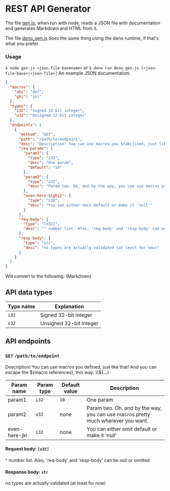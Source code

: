 # REST API Generator
The file [gen.js](/gen.js), when run with node, reads a JSON file with documentation and generates Markdown and HTML from it.

The file [deno_gen.js](/deno_gen.js) does the same thing using the deno runtime, if that's what you prefer.
### Usage
`$ node gen.js <json-file-basename>`
or
`$ deno run deno_gen.js [<json-file-base>|<json-file>]`
An example JSON documentation:
```json
{
  "macros": {
    "abc": "def",
    "ghi": "jkl"
  },
  "types": {
    "i32": "Signed 32-bit integer",
    "u32": "Unsigned 32-bit integer"
  },
  "endpoints": [
    {
      "method": "GET",
      "path": "/path/to/endpoint",
      "desc": "Description! You can use macros you ${abc}ined, just like that! And you can escape the \\${macro references}, this way: \\\\\\\\${...}",
      "req-params": {
        "param1": {
          "type": "i32",
          "desc": "One param",
          "default": "10"
        },
        "param2": {
          "type": "u32",
          "desc": "Param two. Oh, and by the way, you can use macros pretty much wherever you want."
        },
        "even-here-${ghi}": {
          "type": "i32",
          "desc": "You can either omit default or make it 'null'"
        }
      },
      "req-body": {
        "type": "[u32]",
        "desc": "^ number list. Also, 'req-body' and 'resp-body' can be null or omitted"
      },
      "resp-body": {
        "type": "str",
        "desc": "no types are actually validated (at least for now)"
      }
    }
  ]
}
```
Will convert to the following: (Markdown)

## API data types
| Type name | Explanation |
| --------- | ----------- |
| `i32` | Signed 32-bit integer |
| `u32` | Unsigned 32-bit integer |

## API endpoints

### `GET` `/path/to/endpoint`
Description! You can use macros you defined, just like that! And you can escape the ${macro references}, this way: \\${...}

| Param name | Param type | Default value | Description |
| ---------- | ---------- | ------------- | ----------- |
| param1 | `i32` | `10` | One param |
| param2 | `u32` | none | Param two. Oh, and by the way, you can use macros pretty much wherever you want. |
| even-here-jkl | `i32` | none | You can either omit default or make it 'null' |

#### Request body: `[u32]`
^ number list. Also, 'req-body' and 'resp-body' can be null or omitted

#### Response body: `str`
no types are actually validated (at least for now)
